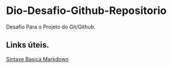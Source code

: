# Dio-Desafio-Github-Repositorio
Desafio Para o Projeto do Git/Github.

## Links úteis.
[Sintaxe Basica Markdown](https://www.markdownguide.org/extended-syntax/)
